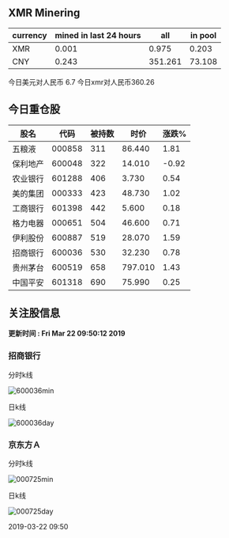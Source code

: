 ## XMR Minering

|currency|mined in last 24 hours|all|in pool|
|---|---|---|---|
|XMR|0.001|0.975|0.203|
|CNY|0.243|351.261|73.108|

今日美元对人民币 6.7	今日xmr对人民币360.26


## 今日重仓股 

|股名|代码|被持数|时价|涨跌%|
|---|---|---|---|---|
|五粮液|000858|311|86.440|1.81|
|保利地产|600048|322|14.010|-0.92|
|农业银行|601288|406|3.730|0.54|
|美的集团|000333|423|48.730|1.02|
|工商银行|601398|442|5.600|0.18|
|格力电器|000651|504|46.600|0.71|
|伊利股份|600887|519|28.070|1.59|
|招商银行|600036|530|32.230|0.78|
|贵州茅台|600519|658|797.010|1.43|
|中国平安|601318|690|75.990|0.25|

## 关注股信息
**更新时间 : Fri Mar 22 09:50:12 2019**
### 招商银行 
分时k线

![600036min](http://image.sinajs.cn/newchart/min/n/sh600036.gif)

日k线

![600036day](http://image.sinajs.cn/newchart/daily/n/sh600036.gif)

### 京东方Ａ 
分时k线

![000725min](http://image.sinajs.cn/newchart/min/n/sz000725.gif)

日k线

![000725day](http://image.sinajs.cn/newchart/daily/n/sz000725.gif)

2019-03-22 09:50
